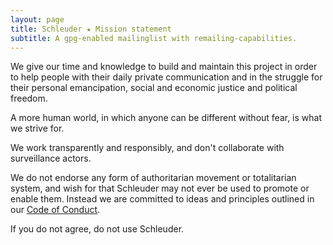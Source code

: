 ```yaml
---
layout: page
title: Schleuder ★ Mission statement
subtitle: A gpg-enabled mailinglist with remailing-capabilities.
---
```


We give our time and knowledge to build and maintain this project in order to help people with their daily private communication and in the struggle for their personal emancipation, social and economic justice and political freedom.

A more human world, in which anyone can be different without fear, is what we strive for.

We work transparently and responsibly, and don't collaborate with surveillance actors.

We do not endorse any form of authoritarian movement or totalitarian system, and wish for that Schleuder may not ever be used to promote or enable them. Instead we are committed to ideas and principles outlined in our [Code of Conduct](CODE_OF_CONDUCT.html).

If you do not agree, do not use Schleuder.
